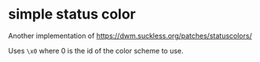 # simple status color
Another implementation of https://dwm.suckless.org/patches/statuscolors/

Uses ``\x0`` where 0 is the id of the color scheme to use. 